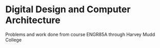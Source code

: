 # Digital Design and Computer Architecture
 Problems and work done from course ENGR85A through Harvey Mudd College

